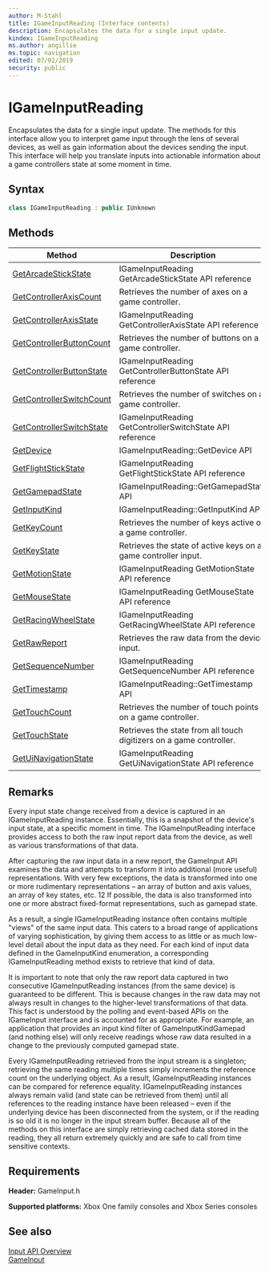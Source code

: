 ```yaml
---
author: M-Stahl
title: IGameInputReading (Interface contents)
description: Encapsulates the data for a single input update.
kindex: IGameInputReading
ms.author: angillie
ms.topic: navigation
edited: 07/02/2019
security: public
---
```


# IGameInputReading  

Encapsulates the data for a single input update. The methods for this interface allow you to interpret game input through the lens of several devices, as well as gain information about the devices sending the input. This interface will help you translate inputs into actionable information about a game controllers state at some moment in time.

## Syntax  
  
```cpp  
class IGameInputReading : public IUnknown  
```  
  
  
## Methods  
  
| Method | Description |  
| --- | --- |  
| [GetArcadeStickState](methods/igameinputreading_getarcadestickstate.md) | IGameInputReading GetArcadeStickState API reference |  
| [GetControllerAxisCount](methods/igameinputreading_getcontrolleraxiscount.md) | Retrieves the number of axes on a game controller. |  
| [GetControllerAxisState](methods/igameinputreading_getcontrolleraxisstate.md) | IGameInputReading GetControllerAxisState API reference |  
| [GetControllerButtonCount](methods/igameinputreading_getcontrollerbuttoncount.md) | Retrieves the number of buttons on a game controller. |  
| [GetControllerButtonState](methods/igameinputreading_getcontrollerbuttonstate.md) | IGameInputReading GetControllerButtonState API reference |  
| [GetControllerSwitchCount](methods/igameinputreading_getcontrollerswitchcount.md) | Retrieves the number of switches on a game controller. |  
| [GetControllerSwitchState](methods/igameinputreading_getcontrollerswitchstate.md) | IGameInputReading GetControllerSwitchState API reference |  
| [GetDevice](methods/igameinputreading_getdevice.md) | IGameInputReading::GetDevice API |  
| [GetFlightStickState](methods/igameinputreading_getflightstickstate.md) | IGameInputReading GetFlightStickState API reference |  
| [GetGamepadState](methods/igameinputreading_getgamepadstate.md) | IGameInputReading::GetGamepadState API |  
| [GetInputKind](methods/igameinputreading_getinputkind.md) | IGameInputReading::GetInputKind API |  
| [GetKeyCount](methods/igameinputreading_getkeycount.md) | Retrieves the number of keys active on a game controller. |  
| [GetKeyState](methods/igameinputreading_getkeystate.md) | Retrieves the state of active keys on a game controller input. |  
| [GetMotionState](methods/igameinputreading_getmotionstate.md) | IGameInputReading GetMotionState API reference |  
| [GetMouseState](methods/igameinputreading_getmousestate.md) | IGameInputReading GetMouseState API reference |  
| [GetRacingWheelState](methods/igameinputreading_getracingwheelstate.md) | IGameInputReading GetRacingWheelState API reference |  
| [GetRawReport](methods/igameinputreading_getrawreport.md) | Retrieves the raw data from the device input. |  
| [GetSequenceNumber](methods/igameinputreading_getsequencenumber.md) | IGameInputReading GetSequenceNumber API reference |  
| [GetTimestamp](methods/igameinputreading_gettimestamp.md) | IGameInputReading::GetTimestamp API |  
| [GetTouchCount](methods/igameinputreading_gettouchcount.md) | Retrieves the number of touch points on a game controller. |  
| [GetTouchState](methods/igameinputreading_gettouchstate.md) | Retrieves the state from all touch digitizers on a game controller. |  
| [GetUiNavigationState](methods/igameinputreading_getuinavigationstate.md) | IGameInputReading GetUiNavigationState API reference |  
  

  
## Remarks  

Every input state change received from a device is captured in an IGameInputReading instance. Essentially, this is a snapshot of the device's input state, at a specific moment in time. The IGameInputReading interface provides access to both the raw input report data from the device, as well as various transformations of that data.  

After capturing the raw input data in a new report, the GameInput API examines the data and attempts to transform it into additional (more useful) representations. With very few exceptions, the data is transformed into one or more rudimentary representations – an array of button and axis values, an array of key states, etc. 12  If possible, the data is also transformed into one or more abstract fixed-format representations, such as gamepad state.  

As a result, a single IGameInputReading instance often contains multiple "views" of the same input data. This caters to a broad range of applications of varying sophistication, by giving them access to as little or as much low-level detail about the input data as they need. For each kind of input data defined in the GameInputKind enumeration, a corresponding IGameInputReading method exists to retrieve that kind of data.  

It is important to note that only the raw report data captured in two consecutive IGameInputReading instances (from the same device) is guaranteed to be different. This is because changes in the raw data may not always result in changes to the higher-level transformations of that data. This fact is understood by the polling and event-based APIs on the IGameInput interface and is accounted for as appropriate. For example, an application that provides an input kind filter of GameInputKindGamepad (and nothing else) will only receive readings whose raw data resulted in a change to the previously computed gamepad state.  

Every IGameInputReading retrieved from the input stream is a singleton; retrieving the same reading multiple times simply increments the reference count on the underlying object. As a result, IGameInputReading instances can be compared for reference equality. IGameInputReading instances always remain valid (and state can be retrieved from them) until all references to the reading instance have been released – even if the underlying device has been disconnected from the system, or if the reading is so old it is no longer in the input stream buffer. Because all of the methods on this interface are simply retrieving cached data stored in the reading, they all return extremely quickly and are safe to call from time sensitive contexts.  
  
## Requirements  
  
**Header:** GameInput.h
  
**Supported platforms:** Xbox One family consoles and Xbox Series consoles  
  
## See also  

[Input API Overview](../../../../../input/overviews/input-overview.md)  
[GameInput](../../gameinput_members.md)  
